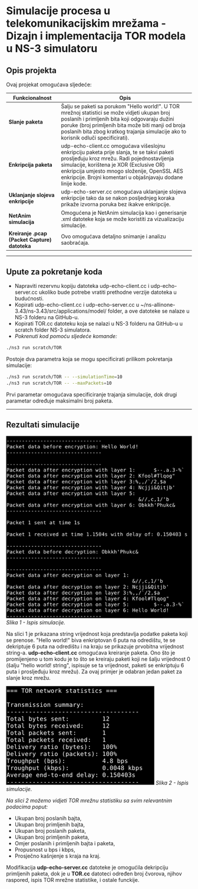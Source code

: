 # Simulacije procesa u telekomunikacijskim mrežama - Dizajn i implementacija TOR modela u NS-3 simulatoru

## Opis projekta

Ovaj projekat omogućava sljedeće:

|Funkcionalnost|Opis|
|--------------|----|
|**Slanje paketa**|Šalju se paketi sa porukom "Hello world!". U TOR mrežnoj statistici se može vidjeti ukupan broj poslanih i primljenih bita koji odgovaraju dužini poruke (broj primljenih bita može biti manji od broja poslanih bita zbog kratkog trajanja simulacije ako to korisnik odluči specificirati).| 
|**Enkripcija paketa**|udp-echo-client.cc omogućava višeslojnu enkripciju paketa prije slanja, te se takvi paketi prosljeđuju kroz mrežu. Radi pojednostavljenja simulacije, korištena je XOR (Exclusive OR) enkripcija umjesto mnogo složenije, OpenSSL AES enkripcije. Brojni komentari u objašnjavaju dodane linije kode.|
|**Uklanjanje slojeva enkripcije**|udp-echo-server.cc omogućava uklanjanje slojeva enkripcije tako da se nakon posljednjeg koraka prikaže izvorna poruka bez ikakve enkripcije.|
|**NetAnim simulacija**|Omogućena je NetAnim simulacija kao i generisanje .xml datoteke koja se može koristiti za vizualizaciju simulacije.|
|**Kreiranje .pcap (Packet Capture) datoteka**|Ovo omogućava detaljno snimanje i analizu saobraćaja.|

---

## Upute za pokretanje koda

- Napraviti rezervnu kopiju datoteka udp-echo-client.cc i udp-echo-server.cc ukoliko bude potrebe vratiti prethodne verzije datoteka u budućnosti.
- Kopirati udp-echo-client.cc i udp-echo-server.cc u ~/ns-allinone-3.43/ns-3.43/src/applications/model/ folder, a ove datoteke se nalaze u NS-3 folderu na GitHub-u.
- Kopirati TOR.cc datoteku koja se nalazi u NS-3 folderu na GitHub-u u scratch folder NS-3 simulatora.
- *Pokrenuti kod pomoću sljedeće komande:*

```bash
./ns3 run scratch/TOR
```
Postoje dva parametra koja se mogu specificirati prilikom pokretanja simulacije:

```bash
./ns3 run scratch/TOR -- --simulationTime=10
./ns3 run scratch/TOR -- --maxPackets=10
```

Prvi parametar omogućava specificiranje trajanja simulacije, dok drugi parametar određuje maksimalni broj paketa.

---

## Rezultati simulacije

![Simulacija 1](Slike/Simulacija-1.png)
*Slika 1 - Ispis simulacije.*

Na slici 1 je prikazana string vrijednost koja predstavlja podatke paketa koji se prenose. "Hello world!" biva enkriptovan 6 puta na odredištu, te se dekriptuje 6 puta na odredištu i na kraju se prikazuje prvobitna vrijednost string-a. **udp-echo-client.cc** omogućava kreiranje paketa. Ono što je promijenjeno u tom kodu je to što se kreiraju paketi koji ne šalju vrijednost 0 (šalju "hello world! string", ispisuje se ta vrijednost, paketi se enkriptuju 6 puta i prosljeđuju kroz mrežu). Za ovaj primjer je odabran jedan paket za slanje kroz mrežu.

![Simulacija 2](Slike/Simulacija-2.png)
*Slika 2 - Ispis simulacije.*

*Na slici 2 možemo vidjeti TOR mrežnu statistiku sa svim relevantnim podacima poput:*

- Ukupan broj poslanih bajta,
- Ukupan broj primljenih bajta,
- Ukupan broj poslanih paketa,
- Ukupan broj primljenih paketa,
- Omjer poslanih i primljenih bajta i paketa,
- Propusnost u bps i kbps,
- Prosječno kašnjenje s kraja na kraj.

Modifikacija **udp-echo-server.cc** datoteke je omogućila dekripciju primljenih paketa, dok je u **TOR.cc** datoteci određen broj čvorova, njihov raspored, ispis TOR mrežne statistike, i ostale funckije.  
